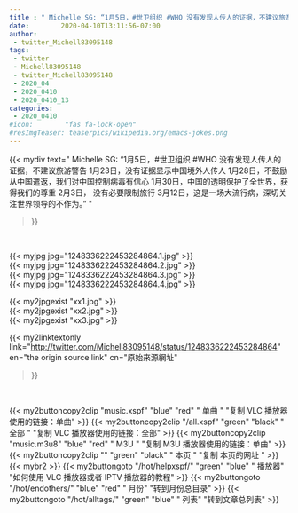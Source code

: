 ```yaml
---
title : " Michelle SG: “1月5日，#世卫组织 #WHO 没有发现人传人的证据，不建议旅游警告&#10;1月23日，没有证据显示中国境外人传人&#10;1月28日，不鼓励从中国遣返，我们对中国控制病毒有信心&#10;1月30日，中国的透明保护了全世界，获得我们的尊重&#10;2月3日，  没有必要限制旅行&#10;3月12日，这是一场大流行病，深切关注世界领导的不作为。”  "
date:        2020-04-10T13:11:56-07:00
author:
 - twitter_Michell83095148
tags:
 - twitter
 - Michell83095148
 - twitter_Michell83095148
 - 2020_04
 - 2020_0410
 - 2020_0410_13
categories:
 - 2020_0410
#icon:        "fas fa-lock-open"
#resImgTeaser: teaserpics/wikipedia.org/emacs-jokes.png
---
```


{{< mydiv text=" Michelle SG: “1月5日，#世卫组织 #WHO 没有发现人传人的证据，不建议旅游警告&#10;1月23日，没有证据显示中国境外人传人&#10;1月28日，不鼓励从中国遣返，我们对中国控制病毒有信心&#10;1月30日，中国的透明保护了全世界，获得我们的尊重&#10;2月3日，  没有必要限制旅行&#10;3月12日，这是一场大流行病，深切关注世界领导的不作为。”  "
>}}
<br>


 {{< myjpg jpg="1248336222453284864.1.jpg" >}}<br>  {{< myjpg jpg="1248336222453284864.2.jpg" >}}<br>  {{< myjpg jpg="1248336222453284864.3.jpg" >}}<br>  {{< myjpg jpg="1248336222453284864.4.jpg" >}}<br> 

{{< my2jpgexist "xx1.jpg" >}}<br>
{{< my2jpgexist "xx2.jpg" >}}<br>
{{< my2jpgexist "xx3.jpg" >}}<br>


{{< my2linktextonly link="http://twitter.com/Michell83095148/status/1248336222453284864"
en="the origin source link" cn="原始來源網址"
>}}


<br>

{{< my2buttoncopy2clip "music.xspf"        "blue"   "red"    " 单曲 "  "复制 VLC 播放器使用的链接：单曲" >}} {{< my2buttoncopy2clip "/all.xspf"         "green"  "black"  " 全部 "  "复制 VLC 播放器使用的链接：全部" >}} {{< my2buttoncopy2clip "music.m3u8"        "blue"   "red"    " M3U  "    "复制 M3U 播放器使用的链接：单曲" >}} {{< my2buttoncopy2clip ""                  "green"  "black"  " 本页 "    "复制 本页的网址 " >}} {{< mybr2 >}} {{< my2buttongoto      "/hot/helpxspf/"    "green"  "blue"   " 播放器" "如何使用 VLC 播放器或者 IPTV 播放器的教程" >}} {{< my2buttongoto      "/hot/endothers/"   "blue"   "red"    " 月份"   "转到月份总目录" >}} {{< my2buttongoto      "/hot/alltags/"     "green"  "blue"   " 列表"   "转到文章总列表" >}} 
